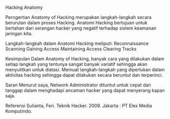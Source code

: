 Hacking Anatomy

Perngertian
Anatomy of Hacking merupakan langkah-langkah secara berurutan dalam proses Hacking. Anatomi Hacking bertujuan untuk bertahan dari serangan hacker yang negatif terhadap sistem keamanan jaringan kita. 

Langkah-langkah dalam Anatomi Hacking meliputi:
Reconnaissance
Scanning
Gaining Access
Maintaining Access
Clearing Tracks

Kesimpulan
Dalam Anatomy of Hacking, banyak cara yang dilakukan dalam setiap langkah yang tentunya sangat banyak variatif sehingga akan menyulitkan untuk diatasi. Memuat langkah-langkah yang diperlukan dalam aktivitas hacking sehingga dapat dilakukan secara beruntut dan terperinci.

Saran
Menurut saya, Network Administrator dituntut untuk cepat dan tanggap dalam menghadapi ancaman hacker yang dapat menyerang kapan saja.

Referensi
Sulianta, Feri. Teknik Hacker. 2009. Jakarta : PT Elex Media Komputindo.
